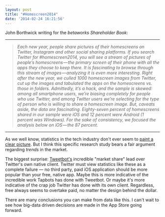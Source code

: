 ```yaml
---
layout: post
title: "#Homescreen2014"
date: '2014-02-24 16:21:56'
---
```


<p>John Borthwick writing for the <em>betaworks Shareholder Book</em>:</p>

<hr />

<blockquote>
  <p><em>Each new year, people share pictures of their homescreens on Twitter, Instagram and other social sharing platforms. If you search Twitter for #homescreen2014, you will see a stream of pictures of people’s homescreens — the primary screen of their phone with all the apps they choose to keep there. It is fascinating to browse through this stream of images — analyzing it is even more interesting. Right after the new year, we culled 1000 homescreen images from Twitter, cut up the images and tabulated the apps on the homescreens vs. those in folders. Admittedly, it’s a hack, and the sample is skewed: among all smartphone users, we’re biasing completely for people who use Twitter, and among Twitter users we’re selecting for the type of person who is willing to share a homescreen image. But, caveats aside, the data are fascinating. Eighty-seven percent of homescreens shared in our sample were iOS and 12 percent were Android (1 percent was Windows). For the sake of consistency, we focused the analysis below on iOS — the 87 percent.</em></p>
</blockquote>

<hr />

<p>As we well know, statistics in the tech industry don't ever seem to <a href="http://techpinions.com/androids-market-share-is-literally-a-joke/16709">paint a clear picture</a>. But I think this specific research study bears a fair argument regarding <em>trends</em> in the market.</p>

<p>The biggest surprise: <a href="http://tapbots.com/software/tweetbot/">Tweetbot's</a> incredible "market share" lead over Twitter's own native client. Twitter must view statistics like these as a complete failure — no third party, paid iOS application should be more popular than your free, native app. Maybe this is more indicative of the incredible work Tapbots has done with Tweetbot. Or maybe it's more indicative of the crap job Twitter has done with its own client. Regardless, free always seems to overtake paid, no matter the design behind the dollar. </p>

<p>There are many conclusions you can make from data like this. I can't wait to see how big-data driven decisions are made in the App Store going forward. </p>